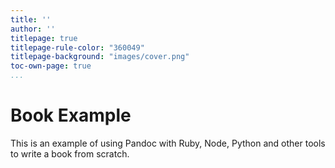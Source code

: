 ```yaml
---
title: ''
author: ''
titlepage: true
titlepage-rule-color: "360049"
titlepage-background: "images/cover.png"
toc-own-page: true
...
```



# Book Example

This is an example of using Pandoc with Ruby, Node, Python and other tools to write a book from scratch.

